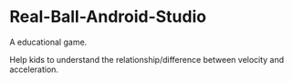 Real-Ball-Android-Studio
========================

A educational game.

Help kids to understand the relationship/difference between velocity and acceleration.

